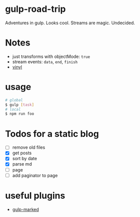 # gulp-road-trip
Adventures in gulp. Looks cool. Streams are magic. Undecided.

# Notes
- just transforms with objectMode: `true`
- stream events: `data`, `end`, `finish`
- [vinyl](https://github.com/gulpjs/vinyl)

# usage
```bash
# global
$ gulp [task]
# local
$ npm run foo
```

# Todos for a static blog
- [ ] remove old files
- [x] get posts
- [x] sort by date
- [x] parse md
- [ ] page
- [ ] add paginator to page

# useful plugins
- [gulp-marked](https://github.com/simbo/gulp-marked)
